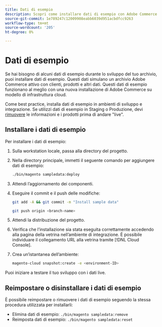 ```yaml
---
title: Dati di esempio
description: Scopri come installare dati di esempio con Adobe Commerce sull’infrastruttura cloud.
source-git-commit: 1e789247c12009908eabb6039d951acbdfcc9263
workflow-type: tm+mt
source-wordcount: '205'
ht-degree: 0%

---
```


# Dati di esempio

Se hai bisogno di alcuni dati di esempio durante lo sviluppo del tuo archivio, puoi installare dati di esempio. Questi dati simulano un archivio Adobe Commerce attivo con clienti, prodotti e altri dati. Questi dati di esempio funzionano al meglio con una nuova installazione di Adobe Commerce su modello di infrastruttura cloud.

Come best practice, installa dati di esempio in ambienti di sviluppo e integrazione. Se utilizzi dati di esempio in Staging o Produzione, devi [rimuovere](#reset-or-uninstall-sample-data) le informazioni e i prodotti prima di andare &quot;live&quot;.

## Installare i dati di esempio

Per installare i dati di esempio:

1. Sulla workstation locale, passa alla directory del progetto.

1. Nella directory principale, immetti il seguente comando per aggiungere dati di esempio:

   ```bash
   ./bin/magento sampledata:deploy
   ```

1. Attendi l’aggiornamento dei componenti.

1. Eseguire il commit e il push delle modifiche:

   ```bash
   git add -A && git commit -m "Install sample data"
   ```

   ```bash
   git push origin <branch-name>
   ```

1. Attendi la distribuzione del progetto.

1. Verifica che l’installazione sia stata eseguita correttamente accedendo alla pagina della vetrina nell’ambiente di integrazione. È possibile individuare il collegamento URL alla vetrina tramite [!DNL Cloud Console].

1. Crea un’istantanea dell’ambiente:

   ```bash
   magento-cloud snapshot:create -e <environment-ID>
   ```

Puoi iniziare a testare il tuo sviluppo con i dati live.

## Reimpostare o disinstallare i dati di esempio

È possibile reimpostare o rimuovere i dati di esempio seguendo la stessa procedura utilizzata per installarli:

- Elimina dati di esempio: `./bin/magento sampledata:remove`
- Reimposta dati di esempio: `./bin/magento sampledata:reset`
